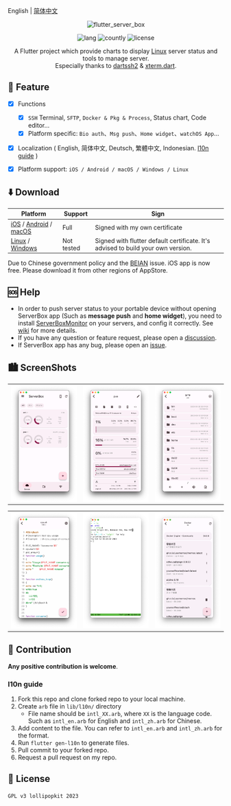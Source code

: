 English | [简体中文](README_zh.md)

<!-- Title-->
<p align="center">
  <img src="https://socialify.git.ci/lollipopkit/flutter_server_box/image?description=1&font=Raleway&logo=https%3A%2F%2Fgithub.com%2Flollipopkit%2Fflutter_server_box%2Fblob%2Fmain%2Fassets%2Fapp_icon.png%3Fraw%3Dtrue&name=1&owner=1&pattern=Solid&theme=Auto" alt="flutter_server_box" width="640" height="320" />
</p>

<!-- Badges-->
<p align="center">
  <img alt="lang" src="https://img.shields.io/badge/lang-dart-pink">
  <img alt="countly" src="https://img.shields.io/badge/analysis-countly-pink">
  <img alt="license" src="https://img.shields.io/badge/license-GPLv3-pink">
</p>

<p align="center">
A Flutter project which provide charts to display <a href="../../issues/43">Linux</a> server status and tools to manage server.
<br>
Especially thanks to <a href="https://github.com/TerminalStudio/dartssh2">dartssh2</a> & <a href="https://github.com/TerminalStudio/xterm.dart">xterm.dart</a>.
</p>


## 🔖 Feature
- [x] Functions
  - [x] `SSH` Terminal, `SFTP`, `Docker & Pkg & Process`, Status chart, Code editor...
  - [x] Platform specific: `Bio auth`、`Msg push`、`Home widget`、`watchOS App`...
- [x] Localization ( English, 简体中文, Deutsch, 繁體中文, Indonesian. [l10n guide](#l10n-guide) )
- [x] Platform support: `iOS / Android / macOS / Windows / Linux`


## ⬇️ Download
Platform | Support | Sign
--- | --- | ---
[iOS](https://apps.apple.com/app/id1586449703) / [Android](https://res.lolli.tech/serverbox/latest.apk) / [macOS](https://apps.apple.com/app/id1586449703) | Full | Signed with my own certificate
[Linux](https://res.lolli.tech/serverbox/latest.AppImage) / [Windows](https://res.lolli.tech/serverbox/latest.7z) | Not tested | Signed with flutter default certificate. It's advised to build your own version.

Due to Chinese government policy and the [BEIAN](https://github.com/lollipopkit/flutter_server_box/discussions/180) issue. iOS app is now free. Please download it from other regions of AppStore.


## 🆘 Help
- In order to push  server status to your portable device without opening ServerBox app (Such as **message push** and **home widget**), you need to install [ServerBoxMonitor](https://github.com/lollipopkit/server_box_monitor) on your servers, and config it correctly. See [wiki](https://github.com/lollipopkit/server_box_monitor/wiki) for more details.
- If you have any question or feature request, please open a [discussion](https://github.com/lollipopkit/flutter_server_box/discussions/new/choose).  
-  If ServerBox app has any bug, please open an [issue](https://github.com/lollipopkit/flutter_server_box/issues/new).


## 🏙️ ScreenShots
<table>
  <tr>
    <td>
	    <img width="277px" src="imgs/server.png">
    </td>
    <td>
	    <img width="277px" src="imgs/detail.png">
    </td>
    <td>
	    <img width="277px" src="imgs/sftp.png">
    </td>
  </tr>
</table>
<table>
  <tr>
    <td>
	    <img width="277px" src="imgs/editor.png">
    </td>
    <td>
	    <img width="277px" src="imgs/ssh.png">
    </td>
    <td>
	    <img width="277px" src="imgs/docker.png">
    </td>
  </tr>
</table>


## 🧱 Contribution
**Any positive contribution is welcome**.

### l10n guide
1. Fork this repo and clone forked repo to your local machine.
2. Create `arb` file in `lib/l10n/` directory
   - File name should be `intl_XX.arb`, where `XX` is the language code. Such as `intl_en.arb` for English and `intl_zh.arb` for Chinese.
3. Add content to the file. You can refer to `intl_en.arb` and `intl_zh.arb` for the format.
4. Run `flutter gen-l10n` to generate files.
5. Pull commit to your forked repo.
6. Request a pull request on my repo.


## 📝 License
`GPL v3 lollipopkit 2023`
